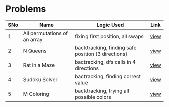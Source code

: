 # Problems

SNo | Name | Logic Used | Link |
----|------|------------|------|
1 | All permutations of an array | fixing first position, all swaps | [view](print_permutations.cpp)
2 | N Queens | backtracking, finding safe position {3 directions} | [view](N_Queens.cpp)
3 | Rat in a Maze | bactracking, dfs calls in 4 directions | [view](rat_maze.cpp)
4 | Sudoku Solver | bactracking, finding correct value | [view](sudoku_solver.cpp)
5 | M Coloring | backtracking, trying all possible colors | [view](M_coloring.cpp)